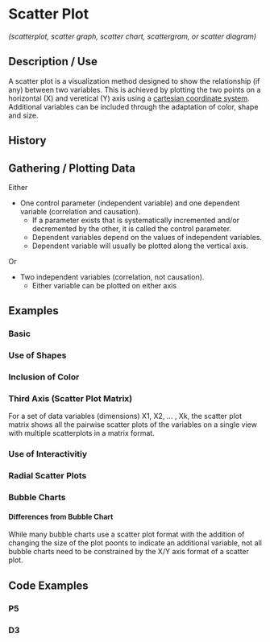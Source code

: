 # Scatter Plot
*(scatterplot, scatter graph, scatter chart, scattergram, or scatter diagram)*

## Description / Use
A scatter plot is a visualization method designed to show the relationship (if any) between two variables. This is achieved by plotting the two points on a horizontal (X) and veretical (Y) axis using a [cartesian coordinate system](https://en.wikipedia.org/wiki/Cartesian_coordinate_system). Additional variables can be included through the adaptation of color, shape and size.

## History

## Gathering / Plotting Data
Either
- One control parameter (independent variable) and one dependent variable (correlation and causation).
  - If a parameter exists that is systematically incremented and/or decremented by the other, it is called the control parameter.
  - Dependent variables depend on the values of independent variables.
  - Dependent variable will usually be plotted along the vertical axis. 
  
Or   
- Two independent variables (correlation, not causation).
  - Either variable can be plotted on either axis



## Examples
### Basic

### Use of Shapes

### Inclusion of Color

### Third Axis (Scatter Plot Matrix)
For a set of data variables (dimensions) X1, X2, ... , Xk, the scatter plot matrix shows all the pairwise scatter plots of the variables on a single view with multiple scatterplots in a matrix format.

### Use of Interactivitiy

### Radial Scatter Plots

### Bubble Charts

#### Differences from Bubble Chart
While many bubble charts use a scatter plot format with the addition of changing the size of the plot poonts to indicate an additional variable, not all bubble charts need to be constrained by the X/Y axis format of a scatter plot. 

## Code Examples
### P5

### D3

